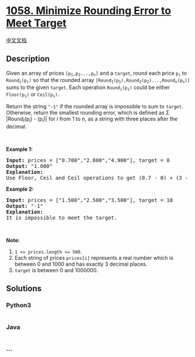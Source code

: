 # [1058. Minimize Rounding Error to Meet Target](https://leetcode.com/problems/minimize-rounding-error-to-meet-target)

[中文文档](/solution/1000-1099/1058.Minimize%20Rounding%20Error%20to%20Meet%20Target/README.md)

## Description

<p>Given an array of prices <code>[p<sub>1</sub>,p<sub>2</sub>...,p<sub>n</sub>]</code> and a <code>target</code>, round each price <code>p<sub>i</sub></code> to <code>Round<sub>i</sub>(p<sub>i</sub>)</code> so that the rounded array <code>[Round<sub>1</sub>(p<sub>1</sub>),Round<sub>2</sub>(p<sub>2</sub>)...,Round<sub>n</sub>(p<sub>n</sub>)]</code> sums to the given <code>target</code>. Each operation <code>Round<sub>i</sub>(p<sub>i</sub>)</code> could be either <code>Floor(p<sub>i</sub>)</code> or <code>Ceil(p<sub>i</sub>)</code>.</p>

<p>Return the string <code>"-1"</code> if the rounded array is impossible to sum to <code>target</code>. Otherwise, return the smallest rounding error, which is defined as Σ |Round<sub>i</sub>(p<sub>i</sub>) - (p<sub>i</sub>)| for <italic>i</italic> from 1 to <italic>n</italic>, as a string with three places after the decimal.</p>

<p> </p>

<p><strong>Example 1:</strong></p>

<pre>
<strong>Input: </strong>prices = <span id="example-input-1-1">["0.700","2.800","4.900"]</span>, target = <span id="example-input-1-2">8</span>
<strong>Output: </strong><span id="example-output-1">"1.000"</span>
<strong>Explanation: </strong>
Use Floor, Ceil and Ceil operations to get (0.7 - 0) + (3 - 2.8) + (5 - 4.9) = 0.7 + 0.2 + 0.1 = 1.0 .
</pre>

<p><strong>Example 2:</strong></p>

<pre>
<strong>Input: </strong>prices = <span id="example-input-2-1">["1.500","2.500","3.500"]</span>, target = <span id="example-input-2-2">10</span>
<strong>Output: </strong><span id="example-output-2">"-1"</span>
<strong>Explanation: </strong>
It is impossible to meet the target.
</pre>

<p> </p>

<p><strong>Note:</strong></p>

<ol>
	<li><code>1 <= prices.length <= 500</code>.</li>
	<li>Each string of prices <code>prices[i]</code> represents a real number which is between 0 and 1000 and has exactly 3 decimal places.</li>
	<li><code>target</code> is between 0 and 1000000.</li>
</ol>

## Solutions

<!-- tabs:start -->

### **Python3**

```python

```

### **Java**

```java

```

### **...**

```

```

<!-- tabs:end -->
